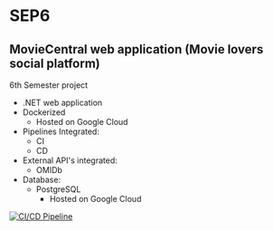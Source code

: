# SEP6
## MovieCentral web application (Movie lovers social platform)
6th Semester project

* .NET web application
* Dockerized
  * Hosted on Google Cloud
* Pipelines Integrated:
  * CI
  * CD   
* External API's integrated:
  * OMIDb    
* Database:
  * PostgreSQL
    * Hosted on Google Cloud   

[![CI/CD Pipeline](https://github.com/juskis4/sep6_group9/actions/workflows/dotnet.yml/badge.svg)](https://github.com/juskis4/sep6_group9/actions/workflows/dotnet.yml)
